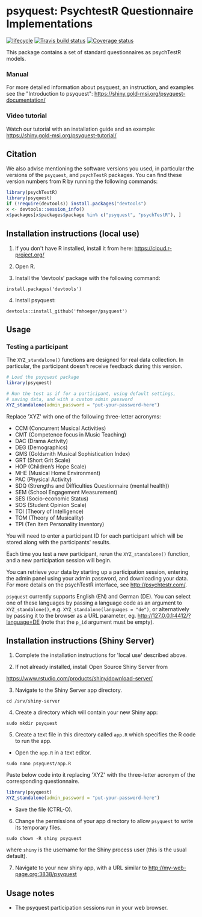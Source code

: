 # psyquest: PsychtestR Questionnaire Implementations

<!-- badges: start -->
[![lifecycle](https://img.shields.io/badge/lifecycle-maturing-blue.svg)](https://tidyverse.org/lifecycle/#maturing)
[![Travis build status](https://travis-ci.org/fmhoeger/psyquest.svg?branch=master)](https://travis-ci.org/fmhoeger/psyquest)
[![Coverage status](https://codecov.io/gh/fmhoeger/psyquest/branch/master/graph/badge.svg)](https://codecov.io/github/fmhoeger/psyquest?branch=master)
<!-- badges: end -->

This package contains a set of standard questionnaires as psychTestR models.

### Manual
For more detailed information about psyquest, an instruction, and examples see the "Introduction to psyquest": https://shiny.gold-msi.org/psyquest-documentation/

### Video tutorial
Watch our tutorial with an installation guide and an example: https://shiny.gold-msi.org/psyquest-tutorial/


## Citation

We also advise mentioning the software versions you used,
in particular the versions of the `psyquest`, and `psychTestR` packages.
You can find these version numbers from R by running the following commands:

``` r
library(psychTestR)
library(psyquest)
if (!require(devtools)) install.packages("devtools")
x <- devtools::session_info()
x$packages[x$packages$package %in% c("psyquest", "psychTestR"), ]
```

## Installation instructions (local use)

1. If you don't have R installed, install it from here: https://cloud.r-project.org/

2. Open R.

3. Install the ‘devtools’ package with the following command:

`install.packages('devtools')`

4. Install psyquest:

`devtools::install_github('fmhoeger/psyquest')`

## Usage

### Testing a participant

The `XYZ_standalone()` functions are  designed for real data collection.
In particular, the participant doesn't receive feedback during this version.

``` r
# Load the psyquest package
library(psyquest)

# Run the test as if for a participant, using default settings,
# saving data, and with a custom admin password
XYZ_standalone(admin_password = "put-your-password-here")
```
Replace 'XYZ' with one of the following three-letter acronyms:
* CCM (Concurrent Musical Activities)
* CMT (Competence focus in Music Teaching)
* DAC (Drama Activity)
* DEG (Demographics)
* GMS (Goldsmith Musical Sophistication Index)
* GRT (Short Grit Scale)
* HOP (Children’s Hope Scale)
* MHE (Musical Home Environment)
* PAC (Physical Activity)
* SDQ (Strengths and Difficulties Questionnaire (mental health))
* SEM (School Engagement Measurement)
* SES (Socio-economic Status)
* SOS (Student Opinion Scale)
* TOI (Theory of Intelligence)
* TOM (Theory of Musicality)
* TPI (Ten Item Personality Inventory)

You will need to enter a participant ID for each participant which  will be stored along with the participants' results.

Each time you test a new participant, rerun the `XYZ_standalone()` function,
and a new participation session will begin.

You can retrieve your data by starting up a participation session,
entering the admin panel using your admin password, and downloading your data.
For more details on the psychTestR interface, see http://psychtestr.com/.

`psyquest` currently supports English (EN) and German (DE).
You can select one of these languages by passing a language code as 
an argument to `XYZ_standalone()`, e.g. `XYZ_standalone(languages = "de")`,
or alternatively by passing it to the browser as a URL parameter, eg. http://127.0.0.1:4412/?language=DE (note that the `p_id` argument must be empty).

## Installation instructions (Shiny Server)

1. Complete the installation instructions for 'local use' described above.

2. If not already installed, install Open Source Shiny Server from

https://www.rstudio.com/products/shiny/download-server/

3. Navigate to the Shiny Server app directory.

`cd /srv/shiny-server`

4. Create a directory which will contain your new Shiny app:

`sudo mkdir psyquest`

5. Create a text file in this directory called `app.R` which specifies the R code to run the app.

- Open the `app.R` in a text editor.

`sudo nano psyquest/app.R`

Paste below code into it replacing 'XYZ' with the three-letter acronym of the corresponding questionnaire.

``` r
library(psyquest)
XYZ_standalone(admin_password = "put-your-password-here")
```

- Save the file (CTRL-O).

6. Change the permissions of your app directory to allow `psyquest`
to write its temporary files.

`sudo chown -R shiny psyquest`

where `shiny` is the username for the Shiny process user
(this is the usual default).

7. Navigate to your new shiny app, with a URL similar to
http://my-web-page.org:3838/psyquest

## Usage notes

- The psyquest participation sessions run in your web browser.
